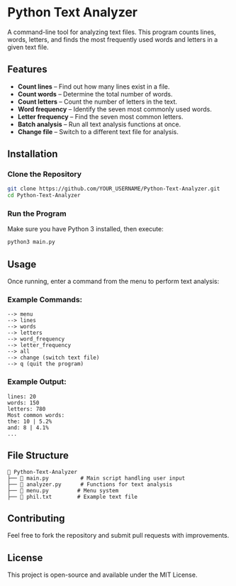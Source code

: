 # Python Text Analyzer

A command-line tool for analyzing text files. This program counts lines, words, letters, and finds the most frequently used words and letters in a given text file.

## Features
- **Count lines** – Find out how many lines exist in a file.
- **Count words** – Determine the total number of words.
- **Count letters** – Count the number of letters in the text.
- **Word frequency** – Identify the seven most commonly used words.
- **Letter frequency** – Find the seven most common letters.
- **Batch analysis** – Run all text analysis functions at once.
- **Change file** – Switch to a different text file for analysis.

## Installation
### Clone the Repository
```bash
git clone https://github.com/YOUR_USERNAME/Python-Text-Analyzer.git
cd Python-Text-Analyzer
```

### Run the Program
Make sure you have Python 3 installed, then execute:
```bash
python3 main.py
```

## Usage
Once running, enter a command from the menu to perform text analysis:

### Example Commands:
```
--> menu
--> lines
--> words
--> letters
--> word_frequency
--> letter_frequency
--> all
--> change (switch text file)
--> q (quit the program)
```

### Example Output:
```
lines: 20
words: 150
letters: 780
Most common words:
the: 10 | 5.2%
and: 8 | 4.1%
...
```

## File Structure
```
📂 Python-Text-Analyzer
├── 📄 main.py          # Main script handling user input
├── 📄 analyzer.py      # Functions for text analysis
├── 📄 menu.py         # Menu system
├── 📄 phil.txt        # Example text file
```

## Contributing
Feel free to fork the repository and submit pull requests with improvements.

## License
This project is open-source and available under the MIT License.

